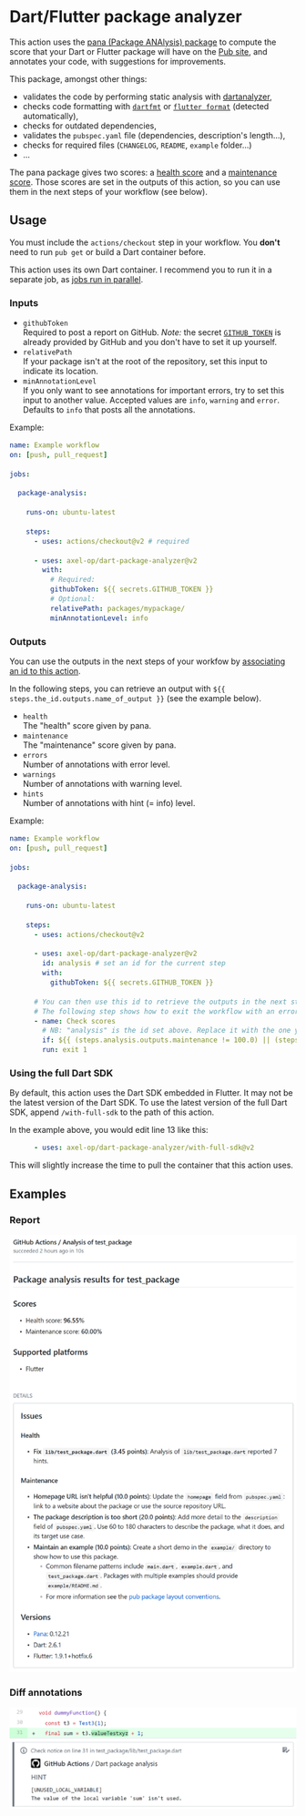 # Dart/Flutter package analyzer

This action uses the [pana (Package ANAlysis) package](https://pub.dev/packages/pana) to compute the score that your Dart or Flutter package will have on the [Pub site](https://pub.dev/help), and annotates your code, with suggestions for improvements.

This package, amongst other things:

* validates the code by performing static analysis with [dartanalyzer](https://dart.dev/tools/dartanalyzer),
* checks code formatting with [`dartfmt`](https://dart.dev/tools/dartfmt) or [`flutter format`](https://flutter.dev/docs/development/tools/formatting#automatically-formatting-code-with-the-flutter-command) (detected automatically),
* checks for outdated dependencies,
* validates the `pubspec.yaml` file (dependencies, description's length...),
* checks for required files (`CHANGELOG`, `README`, `example` folder...)
* ...

The pana package gives two scores: a [health score](https://pub.dev/help#health) and a [maintenance score](https://pub.dev/help#maintenance). Those scores are set in the outputs of this action, so you can use them in the next steps of your workflow (see below).

## Usage

You must include the `actions/checkout` step in your workflow. You **don't** need to run `pub get` or build a Dart container before.

This action uses its own Dart container. I recommend you to run it in a separate job, as [jobs run in parallel](https://help.github.com/en/actions/reference/workflow-syntax-for-github-actions#jobs).

### Inputs

* `githubToken`  
Required to post a report on GitHub. *Note:* the secret [`GITHUB_TOKEN`](https://help.github.com/en/actions/automating-your-workflow-with-github-actions/authenticating-with-the-github_token) is already provided by GitHub and you don't have to set it up yourself.
* `relativePath`  
If your package isn't at the root of the repository, set this input to indicate its location.
* `minAnnotationLevel`  
If you only want to see annotations for important errors, try to set this input to another value. Accepted values are `info`, `warning` and `error`. Defaults to `info` that posts all the annotations.

Example:

```yml
name: Example workflow
on: [push, pull_request]

jobs:

  package-analysis:

    runs-on: ubuntu-latest

    steps:
      - uses: actions/checkout@v2 # required

      - uses: axel-op/dart-package-analyzer@v2
        with:
          # Required:
          githubToken: ${{ secrets.GITHUB_TOKEN }}
          # Optional:
          relativePath: packages/mypackage/
          minAnnotationLevel: info
```

### Outputs

You can use the outputs in the next steps of your workfow by [associating an id to this action](https://help.github.com/en/actions/automating-your-workflow-with-github-actions/workflow-syntax-for-github-actions#jobsjob_idsteps).

In the following steps, you can retrieve an output with `${{ steps.the_id.outputs.name_of_output }}` (see the example below).

* `health`  
The "health" score given by pana.
* `maintenance`  
The "maintenance" score given by pana.
* `errors`  
Number of annotations with error level.
* `warnings`  
Number of annotations with warning level.
* `hints`  
Number of annotations with hint (= info) level.

Example:

```yml
name: Example workflow
on: [push, pull_request]

jobs:

  package-analysis:

    runs-on: ubuntu-latest

    steps:
      - uses: actions/checkout@v2

      - uses: axel-op/dart-package-analyzer@v2
        id: analysis # set an id for the current step
        with:
          githubToken: ${{ secrets.GITHUB_TOKEN }}

      # You can then use this id to retrieve the outputs in the next steps.
      # The following step shows how to exit the workflow with an error if a score is below 100:
      - name: Check scores
        # NB: "analysis" is the id set above. Replace it with the one you used if different.
        if: ${{ (steps.analysis.outputs.maintenance != 100.0) || (steps.analysis.outputs.health != 100)}}
        run: exit 1
```

### Using the full Dart SDK

By default, this action uses the Dart SDK embedded in Flutter. It may not be the latest version of the Dart SDK. To use the latest version of the full Dart SDK, append `/with-full-sdk` to the path of this action.

In the example above, you would edit line 13 like this:

```yml
      - uses: axel-op/dart-package-analyzer/with-full-sdk@v2
```

This will slightly increase the time to pull the container that this action uses.

## Examples

### Report

![](example_report.png)

### Diff annotations

![](example_annotation.png)
